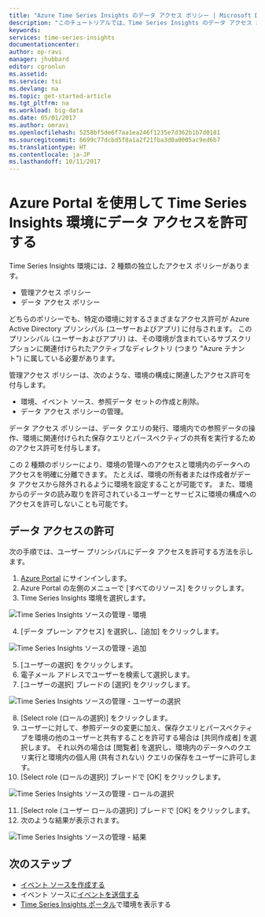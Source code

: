 ```yaml
---
title: "Azure Time Series Insights のデータ アクセス ポリシー | Microsoft Docs"
description: "このチュートリアルでは、Time Series Insights のデータ アクセス ポリシーを管理する方法について学習します"
keywords: 
services: time-series-insights
documentationcenter: 
author: op-ravi
manager: jhubbard
editor: cgronlun
ms.assetid: 
ms.service: tsi
ms.devlang: na
ms.topic: get-started-article
ms.tgt_pltfrm: na
ms.workload: big-data
ms.date: 05/01/2017
ms.author: omravi
ms.openlocfilehash: 5258bf5de6f7aa1ea246f1235e7d362b1b7d0181
ms.sourcegitcommit: 6699c77dcbd5f8a1a2f21fba3d0a0005ac9ed6b7
ms.translationtype: HT
ms.contentlocale: ja-JP
ms.lasthandoff: 10/11/2017
---
```

# <a name="grant-data-access-to-a-time-series-insights-environment-using-azure-portal"></a>Azure Portal を使用して Time Series Insights 環境にデータ アクセスを許可する

Time Series Insights 環境には、2 種類の独立したアクセス ポリシーがあります。

* 管理アクセス ポリシー
* データ アクセス ポリシー

どちらのポリシーでも、特定の環境に対するさまざまなアクセス許可が Azure Active Directory プリンシパル (ユーザーおよびアプリ) に付与されます。 このプリンシパル (ユーザーおよびアプリ) は、その環境が含まれているサブスクリプションに関連付けられたアクティブなディレクトリ (つまり "Azure テナント") に属している必要があります。

管理アクセス ポリシーは、次のような、環境の構成に関連したアクセス許可を付与します。
*   環境、イベント ソース、参照データ セットの作成と削除。
*   データ アクセス ポリシーの管理。

データ アクセス ポリシーは、データ クエリの発行、環境内での参照データの操作、環境に関連付けられた保存クエリとパースペクティブの共有を実行するためのアクセス許可を付与します。

この 2 種類のポリシーにより、環境の管理へのアクセスと環境内のデータへのアクセスを明確に分離できます。 たとえば、環境の所有者または作成者がデータ アクセスから除外されるように環境を設定することが可能です。 また、環境からのデータの読み取りを許可されているユーザーとサービスに環境の構成へのアクセスを許可しないことも可能です。

## <a name="grant-data-access"></a>データ アクセスの許可
次の手順では、ユーザー プリンシパルにデータ アクセスを許可する方法を示します。

1.  [Azure Portal](https://portal.azure.com) にサインインします。
2.  Azure Portal の左側のメニューで [すべてのリソース] をクリックします。
3.  Time Series Insights 環境を選択します。

  ![Time Series Insights ソースの管理 - 環境](media/data-access/getstarted-grant-data-access1.png)

4.  [データ プレーン アクセス] を選択し、[追加] をクリックします。

  ![Time Series Insights ソースの管理 - 追加](media/data-access/getstarted-grant-data-access2.png)

5.  [ユーザーの選択] をクリックします。
6.  電子メール アドレスでユーザーを検索して選択します。
7.  [ユーザーの選択] ブレードの [選択] をクリックします。

  ![Time Series Insights ソースの管理 - ユーザーの選択](media/data-access/getstarted-grant-data-access3.png)

8.  [Select role (ロールの選択)] をクリックします。
9.  ユーザーに対して、参照データの変更に加え、保存クエリとパースペクティブを環境の他のユーザーと共有することを許可する場合は [共同作成者] を選択します。 それ以外の場合は [閲覧者] を選択し、環境内のデータへのクエリ実行と環境内の個人用 (共有されない) クエリの保存をユーザーに許可します。
10. [Select role (ロールの選択)] ブレードで [OK] をクリックします。

  ![Time Series Insights ソースの管理 - ロールの選択](media/data-access/getstarted-grant-data-access4.png)

11. [Select role (ユーザー ロールの選択)] ブレードで [OK] をクリックします。
12. 次のような結果が表示されます。

  ![Time Series Insights ソースの管理 - 結果](media/data-access/getstarted-grant-data-access5.png)

## <a name="next-steps"></a>次のステップ

* [イベント ソースを作成する](time-series-insights-add-event-source.md)
* イベント ソースに[イベントを送信する](time-series-insights-send-events.md)
* [Time Series Insights ポータル](https://insights.timeseries.azure.com)で環境を表示する
